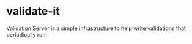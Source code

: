 # validate-it
Validation Server is a simple infrastructure to help write validations that periodically run.
